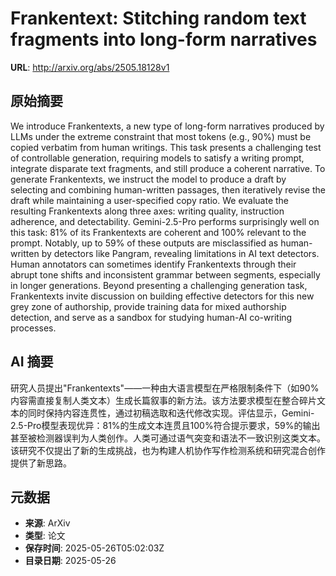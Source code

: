 # Frankentext: Stitching random text fragments into long-form narratives

**URL**: http://arxiv.org/abs/2505.18128v1

## 原始摘要

We introduce Frankentexts, a new type of long-form narratives produced by
LLMs under the extreme constraint that most tokens (e.g., 90%) must be copied
verbatim from human writings. This task presents a challenging test of
controllable generation, requiring models to satisfy a writing prompt,
integrate disparate text fragments, and still produce a coherent narrative. To
generate Frankentexts, we instruct the model to produce a draft by selecting
and combining human-written passages, then iteratively revise the draft while
maintaining a user-specified copy ratio. We evaluate the resulting Frankentexts
along three axes: writing quality, instruction adherence, and detectability.
Gemini-2.5-Pro performs surprisingly well on this task: 81% of its Frankentexts
are coherent and 100% relevant to the prompt. Notably, up to 59% of these
outputs are misclassified as human-written by detectors like Pangram, revealing
limitations in AI text detectors. Human annotators can sometimes identify
Frankentexts through their abrupt tone shifts and inconsistent grammar between
segments, especially in longer generations. Beyond presenting a challenging
generation task, Frankentexts invite discussion on building effective detectors
for this new grey zone of authorship, provide training data for mixed
authorship detection, and serve as a sandbox for studying human-AI co-writing
processes.


## AI 摘要

研究人员提出"Frankentexts"——一种由大语言模型在严格限制条件下（如90%内容需直接复制人类文本）生成长篇叙事的新方法。该方法要求模型在整合碎片文本的同时保持内容连贯性，通过初稿选取和迭代修改实现。评估显示，Gemini-2.5-Pro模型表现优异：81%的生成文本连贯且100%符合提示要求，59%的输出甚至被检测器误判为人类创作。人类可通过语气突变和语法不一致识别这类文本。该研究不仅提出了新的生成挑战，也为构建人机协作写作检测系统和研究混合创作提供了新思路。

## 元数据

- **来源**: ArXiv
- **类型**: 论文
- **保存时间**: 2025-05-26T05:02:03Z
- **目录日期**: 2025-05-26
